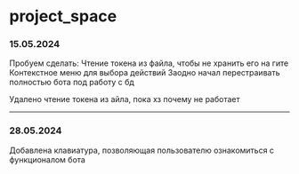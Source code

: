 # project_space


### 15.05.2024 
Пробуем сделать:
    Чтение токена из файла, чтобы не хранить его на гите
    Контекстное меню для выбора действий
Заодно начал перестраивать полностью бота под работу с бд

Удалено чтение токена из айла, пока хз почему не работает
___

### 28.05.2024
Добавлена клавиатура, позволяющая пользователю ознакомиться с функционалом бота